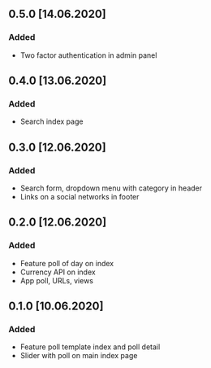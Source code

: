 ## 0.5.0 [14.06.2020]
### Added
- Two factor authentication in admin panel

## 0.4.0 [13.06.2020]
### Added
- Search index page

## 0.3.0 [12.06.2020]
### Added 
- Search form, dropdown menu with category in header
- Links on a social networks in footer

## 0.2.0 [12.06.2020]
### Added
- Feature poll of day on index
- Currency API on index
- App poll, URLs, views

## 0.1.0 [10.06.2020]
### Added
- Feature poll template index and poll detail
- Slider with poll on main index page

